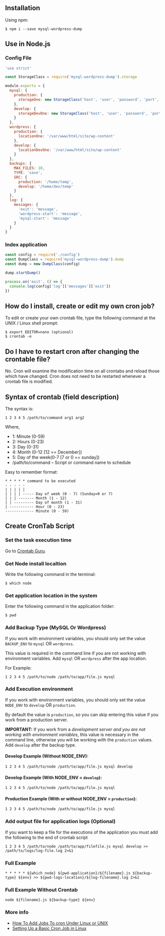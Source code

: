 ## Installation

Using npm:

```
$ npm i --save mysql-wordpress-dump
```

## Use in Node.js

### Config File

```js
'use strict'

const StorageClass = require('mysql-wordpress-dump').storage

module.exports = {
  mysql: {
    production: {
      storageOne: new StorageClass('host', 'user', 'password', 'port', 'database')
    },
    develop: {
      storageDevOne: new StorageClass('host', 'user', 'password', 'port', 'database')
    }
  },
  wordpress: {
    production: {
      locationOne: '/var/www/html/site/wp-content'
    },
    develop: {
      locationDevOne: '/var/www/html/site/wp-content'
    }
  },
  backups: {
    MAX_FILES: 10,
    TYPE: 'save',
    SRC: {
      production: '/home/temp',
      develop: '/home/dev/temp'
    }
  },
  log: {
    messages: {
      'exit': 'message',
      'wordpress-start': 'message',
      'mysql-start': 'message'
    }
  }
}

```

### Index application

```js
const config = require('./config')
const DumpClass = require('mysql-wordpress-dump').dump
const dump = new DumpClass(config)

dump.startDump()

process.on('exit', () => {
  console.log(config['log']['messages']['exit'])
})
```

## How do I install, create or edit my own cron job?

To edit or create your own crontab file, type the following command at the UNIX / Linux shell prompt:

```
$ export EDITOR=nano (optional)
$ crontab -e
```

## Do I have to restart cron after changing the crontable file?

No. Cron will examine the modification time on all crontabs and reload those which have changed. Cron does not need to be restarted whenever a crontab file is modified.

## Syntax of crontab (field description)

The syntax is:

```
1 2 3 4 5 /path/to/command arg1 arg2
```

Where,

* 1: Minute (0-59)
* 2: Hours (0-23)
* 3: Day (0-31)
* 4: Month (0-12 [12 == December])
* 5: Day of the week(0-7 [7 or 0 == sunday])
* /path/to/command – Script or command name to schedule

Easy to remember format:

```
* * * * * command to be executed
- - - - -
| | | | |
| | | | ----- Day of week (0 - 7) (Sunday=0 or 7)
| | | ------- Month (1 - 12)
| | --------- Day of month (1 - 31)
| ----------- Hour (0 - 23)
------------- Minute (0 - 59)
```

## Create CronTab Script

### Set the task execution time

Go to [Crontab Guru](https://crontab.guru/#*_*_*_*_*).

### Get Node install localtion

Write the following command in the terminal:

```
$ which node
```

### Get application location in the system

Enter the following command in the application folder:

```
$ pwd
```

### Add Backup Type (MySQL Or Wordpress)

If you work with environment variables, you should only set the value `BACKUP_ENV` to `mysql` OR `wordpress`.

This value is required in the command line if you are not working with environment variables. Add `mysql` OR `wordpress` after the app location.

For Example:

```
1 2 3 4 5 /path/to/node /path/to/app/file.js mysql
```

### Add Execution environment

If you work with environment variables, you should only set the value `NODE_ENV` to `develop` OR `production`.

By default the value is `production`, so you can skip entering this value if you work from a production server.

**IMPORTANT:** If you work from a *development server and you are not working with environment variables*, this value is necessary in the command line, otherwise you will be working with the `production` values. Add `develop` after the backup type.

#### Develop Example (Without NODE_ENV):

```
1 2 3 4 5 /path/to/node /path/to/app/file.js mysql develop
```

#### Develop Example (With NODE_ENV = `develop`):

```
1 2 3 4 5 /path/to/node /path/to/app/file.js mysql
```

#### Production Example (With or without NODE_ENV = `production`):

```
1 2 3 4 5 /path/to/node /path/to/app/file.js mysql
```

### Add output file for application logs (Optional)

If you want to keep a file for the executions of the application you must add the following to the end of crontab script

```
1 2 3 4 5 /path/to/node /path/to/app/filefile.js mysql develop >> /path/to/logs/log-file.log 2>&1
```

### Full Example

```
* * * * * ${which node} ${pwd-application}/${filename}.js ${backup-type} ${env} >> ${pwd-logs-location}/${log-filename}.log 2>&1
```

### Full Example Without Crontab

```
node ${filename}.js ${backup-type} ${env}
```

### More info

* [How To Add Jobs To cron Under Linux or UNIX](https://www.cyberciti.biz/faq/how-do-i-add-jobs-to-cron-under-linux-or-unix-oses/)
* [Setting Up a Basic Cron Job in Linux](https://www.taniarascia.com/setting-up-a-basic-cron-job-in-linux/)
